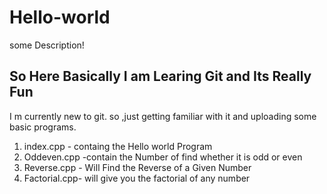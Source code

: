 # Hello-world

some Description!

## So Here Basically I am Learing Git and Its Really Fun

I m currently new to git.
so ,just getting familiar with it and uploading some basic programs.
1. index.cpp - containg the Hello world Program
2. Oddeven.cpp -contain the Number of find whether it is odd or even
3. Reverse.cpp - Will Find the Reverse of a Given Number
4. Factorial.cpp- will give you the factorial of any number
